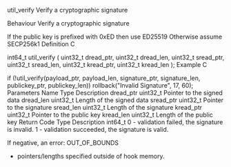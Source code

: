 util_verify
Verify a cryptographic signature

Behaviour
Verify a cryptographic signature

If the public key is prefixed with 0xED then use ED25519
Otherwise assume SECP256k1
Definition
C

int64_t util_verify (
    uint32_t dread_ptr,
    uint32_t dread_len,
    uint32_t sread_ptr,
    uint32_t sread_len,
    uint32_t kread_ptr,
    uint32_t kread_len
);
Example
C

if (!util_verify(payload_ptr,    payload_len,
                 signature_ptr,  signature_len,
                 publickey_ptr,  publickey_len))
	rollback("Invalid Signature", 17, 60);
Parameters
Name	Type	Description
dread_ptr	uint32_t	Pointer to the signed data
dread_len	uint32_t	Length of the signed data
sread_ptr	uint32_t	Pointer to the signature
sread_len	uint32_t	Length of the signature
kread_ptr	uint32_t	Pointer to the public key
kread_len	uint32_t	Length of the public key
Return Code
Type	Description
int64_t	0 - validation failed, the signature is invalid.
1 - validation succeeded, the signature is valid.

If negative, an error:
OUT_OF_BOUNDS
- pointers/lengths specified outside of hook memory.
